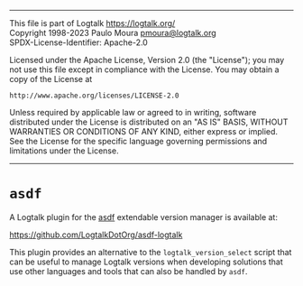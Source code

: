 ________________________________________________________________________

This file is part of Logtalk <https://logtalk.org/>  
Copyright 1998-2023 Paulo Moura <pmoura@logtalk.org>  
SPDX-License-Identifier: Apache-2.0

Licensed under the Apache License, Version 2.0 (the "License");
you may not use this file except in compliance with the License.
You may obtain a copy of the License at

    http://www.apache.org/licenses/LICENSE-2.0

Unless required by applicable law or agreed to in writing, software
distributed under the License is distributed on an "AS IS" BASIS,
WITHOUT WARRANTIES OR CONDITIONS OF ANY KIND, either express or implied.
See the License for the specific language governing permissions and
limitations under the License.
________________________________________________________________________


`asdf`
======

A Logtalk plugin for the [asdf](https://asdf-vm.com/#/) extendable version
manager is available at:

https://github.com/LogtalkDotOrg/asdf-logtalk

This plugin provides an alternative to the `logtalk_version_select` script
that can be useful to manage Logtalk versions when developing solutions
that use other languages and tools that can also be handled by `asdf`.
